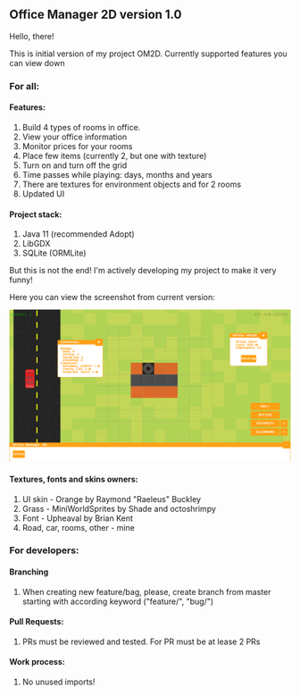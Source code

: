 ## Office Manager 2D version 1.0
Hello, there!

This is initial version of my project OM2D. Currently supported features you can view down

### For all:
#### Features:

1) Build 4 types of rooms in office.
2) View your office information
3) Monitor prices for your rooms
4) Place few items (currently 2, but one with texture)
5) Turn on and turn off the grid
6) Time passes while playing: days, months and years 
7) There are textures for environment objects and for 2 rooms
8) Updated UI

#### Project stack:

1) Java 11 (recommended Adopt)
2) LibGDX
3) SQLite (ORMLite)

But this is not the end! I'm actively developing my project to make it very funny!

Here you can view the screenshot from current version:

![Game Snippet on initial version](assets/game_snippet.png "Game Snippet")

#### Textures, fonts and skins owners:
1) UI skin - Orange by Raymond "Raeleus" Buckley
2) Grass - MiniWorldSprites by Shade and octoshrimpy
3) Font - Upheaval by Brian Kent
4) Road, car, rooms, other - mine

### For developers:

#### Branching
1) When creating new feature/bag, please, create branch from master starting with according keyword ("feature/", "bug/")

#### Pull Requests:
1) PRs must be reviewed and tested. For PR must be at lease 2 PRs

#### Work process:
1) No unused imports!